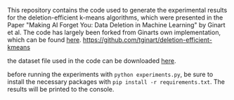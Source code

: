 This repository contains the code used to generate the experimental results for the deletion-efficient k-means algorithms, which were presented in the Paper "Making AI Forget You:
Data Deletion in Machine Learning" by Ginart et al. The code has largely been forked from Ginarts own implementation, which can be found [here](https://github.com/tginart/deletion-efficient-kmeans). https://github.com/tginart/deletion-efficient-kmeans

the dataset file used in the code can be downloaded [here](https://drive.google.com/drive/folders/1LqazOJuH3uOgFxHtBodwon6htEE2Wq13).



before running the experiments with ``python experiments.py``, be sure to install the necessary packages with ``pip install -r requirements.txt``. The results will be printed to the console.
